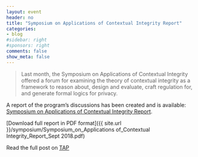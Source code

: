```yaml
---
layout: event
header: no
title: "Symposium on Applications of Contextual Integrity Report"
categories:
- blog
#sidebar: right
#sponsors: right
comments: false
show_meta: false
---
```




>  Last month, the Symposium on Applications of Contextual Integrity offered a forum for examining the theory of contextual integrity as a framework to reason about, design and evaluate, craft regulation for, and generate formal logics for privacy.

A report of the program’s discussions has been created and is available: [Symposium on Applications of Contextual Integrity Report](http://www.techpolicy.com/getattachment/Blog/Featured-Blog-Post/Symposium-on-Applications-of-Contextual-Integrity/Symposium-on-Applications-of-Contextual-Integrity-Report,-Sept-2018.pdf.aspx).

[Download full report in PDF format]({{ site.url }}/symposium/Symposium_on_Applications of_Contextual Integrity_Report_Sept 2018.pdf)

Read the full post on [TAP ](http://www.techpolicy.com/Symposium-ApplicationsContextualIntegrityReport-GuestBlog.aspx)
